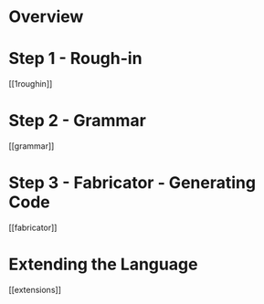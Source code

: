 # Overview
# Step 1 - Rough-in
[[1roughin]]
# Step 2 - Grammar
[[grammar]]
# Step 3 - Fabricator - Generating Code
[[fabricator]]
# Extending the Language
[[extensions]]
